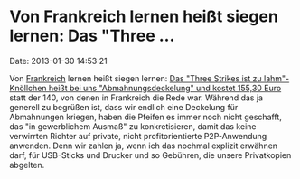 Von Frankreich lernen heißt siegen lernen: Das \"Three \...
===========================================================

Date: 2013-01-30 14:53:21

Von [Frankreich](/?ts=aff6c557) lernen heißt siegen lernen: [Das \"Three
Strikes ist zu lahm\"-Knöllchen heißt bei uns \"Abmahnungsdeckelung\"
und kostet 155,30 Euro](http://www.heise.de/-1794227) statt der 140, von
denen in Frankreich die Rede war. Während das ja generell zu begrüßen
ist, dass wir endlich eine Deckelung für Abmahnungen kriegen, haben die
Pfeifen es immer noch nicht geschafft, das \"in gewerblichem Ausmaß\" zu
konkretisieren, damit das keine verwirrten Richter auf private, nicht
profitorientierte P2P-Anwendung anwenden. Denn wir zahlen ja, wenn ich
das nochmal explizit erwähnen darf, für USB-Sticks und Drucker und so
Gebühren, die unsere Privatkopien abgelten.
